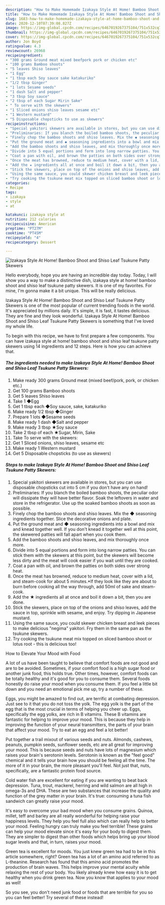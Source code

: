```yaml
---
description: "How to Make Homemade Izakaya Style At Home! Bamboo Shoot and Shiso Leaf Tsukune Patty Skewers"
title: "How to Make Homemade Izakaya Style At Home! Bamboo Shoot and Shiso Leaf Tsukune Patty Skewers"
slug: 1683-how-to-make-homemade-izakaya-style-at-home-bamboo-shoot-and-shiso-leaf-tsukune-patty-skewers
date: 2020-12-10T07:39:08.827Z
image: https://img-global.cpcdn.com/recipes/6467019267375104/751x532cq70/izakaya-style-at-home-bamboo-shoot-and-shiso-leaf-tsukune-patty-skewers-recipe-main-photo.jpg
thumbnail: https://img-global.cpcdn.com/recipes/6467019267375104/751x532cq70/izakaya-style-at-home-bamboo-shoot-and-shiso-leaf-tsukune-patty-skewers-recipe-main-photo.jpg
cover: https://img-global.cpcdn.com/recipes/6467019267375104/751x532cq70/izakaya-style-at-home-bamboo-shoot-and-shiso-leaf-tsukune-patty-skewers-recipe-main-photo.jpg
author: Jon Boyd
ratingvalue: 4.3
reviewcount: 26968
recipeingredient:
- "300 grams Ground meat mixed beefpork pork or chicken etc"
- "100 grams Bamboo shoots"
- "5 leaves Shiso leaves"
- "1 Egg"
- "1 tbsp each Soy sauce sake katakuriko"
- "1/2 tbsp Ginger"
- "1 lots Sesame seeds"
- "1 dash Salt and pepper"
- "3 tbsp Soy sauce"
- "2 tbsp of each Sugar Mirin Sake"
- " To serve with the skewers"
- "1 Sliced onions shiso leaves sesame etc"
- "1 Western mustard"
- "5 Disposable chopsticks to use as skewers"
recipeinstructions:
- "Special yakitori skewers are available in stores, but you can use disposable chopsticks cut into 5 cm if you don&#39;t have any on hand!"
- "Preliminaries: If you blanch the boiled bamboo shoots, the peculiar odor will dissipate they will have better flavor. Soak the leftovers in water and store in the refrigerator. Use up the soaked bamboo shoots as soon as possible."
- "Finely chop the bamboo shoots and shiso leaves. Mix the ◆ seasoning ingredients together. Slice the decorative onions and  plate."
- "Put the ground meat and ◆ seasoning ingredients into a bowl and mix and knead together well. If you don&#39;t knead it together well at this point, the skewered patties will fall apart when you cook them."
- "Add the bamboo shoots and shiso leaves, and mix thoroughly once more."
- "Divide into 5 equal portions and form into long narrow patties. You can stick them with the skewers at this point, but the skewers will become less dirty and the meat will cook easier if you wait until they are cooked."
- "Coat a pan with oil, and brown the patties on both sides over strong heat."
- "Once the meat has browned, reduce to medium heat, cover with a lid, and steam-cook for about 5 minutes.*If they look like they are about to burn before cooking all the way through, add 50ml of sake and steam-cook."
- "Add the ★ ingredients all at once and boil it down a bit, then you are done."
- "Stick the skewers, place on top of the onions and shiso leaves, add the sauce in top, sprinkle with sesame, and enjoy. Try dipping in Japanese mustard."
- "Using the same sauce, you could skewer chicken breast and leek pieces to make delicious &#34;negima&#34; yakitori. Fry them in the same pan as the tsukune skewers."
- "Try cooking the tsukune meat mix topped on sliced bamboo shoot or lotus root - this is delicious too!"
categories:
- Recipe
tags:
- izakaya
- style
- at

katakunci: izakaya style at 
nutrition: 212 calories
recipecuisine: American
preptime: "PT27M"
cooktime: "PT45M"
recipeyield: "4"
recipecategory: Dessert

---
```



![Izakaya Style At Home! Bamboo Shoot and Shiso Leaf Tsukune Patty Skewers](https://img-global.cpcdn.com/recipes/6467019267375104/751x532cq70/izakaya-style-at-home-bamboo-shoot-and-shiso-leaf-tsukune-patty-skewers-recipe-main-photo.jpg)

Hello everybody, hope you are having an incredible day today. Today, I will show you a way to make a distinctive dish, izakaya style at home! bamboo shoot and shiso leaf tsukune patty skewers. It is one of my favorites. For mine, I'm gonna make it a bit unique. This will be really delicious.



Izakaya Style At Home! Bamboo Shoot and Shiso Leaf Tsukune Patty Skewers is one of the most popular of current trending foods in the world. It's appreciated by millions daily. It's simple, it is fast, it tastes delicious. They are fine and they look wonderful. Izakaya Style At Home! Bamboo Shoot and Shiso Leaf Tsukune Patty Skewers is something that I've loved my whole life.


To begin with this recipe, we have to first prepare a few components. You can have izakaya style at home! bamboo shoot and shiso leaf tsukune patty skewers using 14 ingredients and 12 steps. Here is how you can achieve that.

<!--inarticleads1-->

##### The ingredients needed to make Izakaya Style At Home! Bamboo Shoot and Shiso Leaf Tsukune Patty Skewers:

1. Make ready 300 grams Ground meat (mixed beef/pork, pork, or chicken etc.)
1. Get 100 grams Bamboo shoots
1. Get 5 leaves Shiso leaves
1. Take 1 ◆Egg
1. Get 1 tbsp each ◆Soy sauce, sake, katakuriko
1. Make ready 1/2 tbsp ◆Ginger
1. Prepare 1 lots ◆Sesame seeds
1. Make ready 1 dash ◆Salt and pepper
1. Make ready 3 tbsp ★Soy sauce
1. Take 2 tbsp of each ★Sugar, Mirin, Sake
1. Take  To serve with the skewers:
1. Get 1 Sliced onions, shiso leaves, sesame etc
1. Make ready 1 Western mustard
1. Get 5 Disposable chopsticks (to use as skewers)




<!--inarticleads2-->

##### Steps to make Izakaya Style At Home! Bamboo Shoot and Shiso Leaf Tsukune Patty Skewers:

1. Special yakitori skewers are available in stores, but you can use disposable chopsticks cut into 5 cm if you don&#39;t have any on hand!
1. Preliminaries: If you blanch the boiled bamboo shoots, the peculiar odor will dissipate they will have better flavor. Soak the leftovers in water and store in the refrigerator. Use up the soaked bamboo shoots as soon as possible.
1. Finely chop the bamboo shoots and shiso leaves. Mix the ◆ seasoning ingredients together. Slice the decorative onions and  plate.
1. Put the ground meat and ◆ seasoning ingredients into a bowl and mix and knead together well. If you don&#39;t knead it together well at this point, the skewered patties will fall apart when you cook them.
1. Add the bamboo shoots and shiso leaves, and mix thoroughly once more.
1. Divide into 5 equal portions and form into long narrow patties. You can stick them with the skewers at this point, but the skewers will become less dirty and the meat will cook easier if you wait until they are cooked.
1. Coat a pan with oil, and brown the patties on both sides over strong heat.
1. Once the meat has browned, reduce to medium heat, cover with a lid, and steam-cook for about 5 minutes.*If they look like they are about to burn before cooking all the way through, add 50ml of sake and steam-cook.
1. Add the ★ ingredients all at once and boil it down a bit, then you are done.
1. Stick the skewers, place on top of the onions and shiso leaves, add the sauce in top, sprinkle with sesame, and enjoy. Try dipping in Japanese mustard.
1. Using the same sauce, you could skewer chicken breast and leek pieces to make delicious &#34;negima&#34; yakitori. Fry them in the same pan as the tsukune skewers.
1. Try cooking the tsukune meat mix topped on sliced bamboo shoot or lotus root - this is delicious too!




How to Elevate Your Mood with Food


A lot of us have been taught to believe that comfort foods are not good and are to be avoided. Sometimes, if your comfort food is a high sugar food or another junk food, this holds true. Other times, however, comfort foods can be totally healthy and it's good for you to consume them. Several foods honestly do raise your mood when you consume them. If you feel a little bit down and you need an emotional pick me up, try a number of these.

Eggs, you might be amazed to find out, are terrific at combating depression. Just see to it that you do not toss the yolk. The egg yolk is the part of the egg that is the most crucial in terms of helping you cheer up. Eggs, specifically the egg yolks, are rich in B vitamins. These B vitamins are fantastic for helping to improve your mood. This is because they help in improving the function of your neural transmitters, the parts of your brain that affect your mood. Try to eat an egg and feel a lot better!

Put together a trail mixout of various seeds and nuts. Almonds, cashews, peanuts, pumpkin seeds, sunflower seeds, etc are all great for improving your mood. This is because seeds and nuts have lots of magnesium which raises your brain's serotonin levels. Serotonin is known as the "feel good" chemical and it tells your brain how you should be feeling all the time. The more of it in your brain, the more pleasant you'll feel. Not just that, nuts, specifically, are a fantastic protein food source.

Cold water fish are excellent for eating if you are wanting to beat back depression. Tuna, trout, mackerel, herring and wild salmon are all high in omega-3s and DHA. These are two substances that increase the quality and function of the grey matter in your brain. It's true: consuming a tuna fish sandwich can greatly raise your mood. 

It's easy to overcome your bad mood when you consume grains. Quinoa, millet, teff and barley are all really wonderful for helping raise your happiness levels. They help you feel full also which can really help to better your mood. Feeling hungry can truly make you feel terrible! These grains can help your mood elevate since it's easy for your body to digest them. They are simpler to digest than other foods which helps bring up your blood sugar levels and that, in turn, raises your mood.

Green tea is excellent for moods. You just knew green tea had to be in this article somewhere, right? Green tea has a lot of an amino acid referred to as L-theanine. Research has found that this amino acid promotes the production of brain waves. This helps improve your mental acuity while relaxing the rest of your body. You likely already knew how easy it is to get healthy when you drink green tea. Now you know that applies to your mood as well!

So you see, you don't need junk food or foods that are terrible for you so you can feel better! Try several of these instead!

